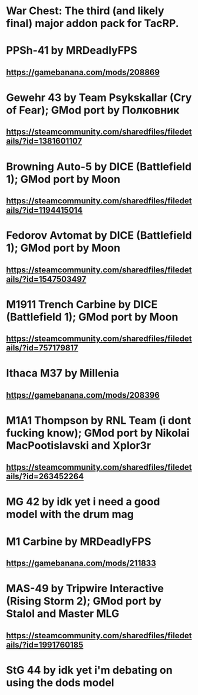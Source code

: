 # War Chest: The third (and likely final) major addon pack for TacRP.

# PPSh-41 by MRDeadlyFPS
## https://gamebanana.com/mods/208869

# Gewehr 43 by Team Psykskallar (Cry of Fear); GMod port by Полковник
## https://steamcommunity.com/sharedfiles/filedetails/?id=1381601107

# Browning Auto-5 by DICE (Battlefield 1); GMod port by Moon
## https://steamcommunity.com/sharedfiles/filedetails/?id=1194415014

# Fedorov Avtomat by DICE (Battlefield 1); GMod port by Moon
## https://steamcommunity.com/sharedfiles/filedetails/?id=1547503497

# M1911 Trench Carbine by DICE (Battlefield 1); GMod port by Moon
## https://steamcommunity.com/sharedfiles/filedetails/?id=757179817

# Ithaca M37 by Millenia
## https://gamebanana.com/mods/208396

# M1A1 Thompson by RNL Team (i dont fucking know); GMod port by Nikolai MacPootislavski and Xplor3r
## https://steamcommunity.com/sharedfiles/filedetails/?id=263452264

# MG 42 by idk yet i need a good model with the drum mag

# M1 Carbine by MRDeadlyFPS
## https://gamebanana.com/mods/211833

# MAS-49 by Tripwire Interactive (Rising Storm 2); GMod port by Stalol and Master MLG
## https://steamcommunity.com/sharedfiles/filedetails/?id=1991760185

# StG 44 by idk yet i'm debating on using the dods model 
